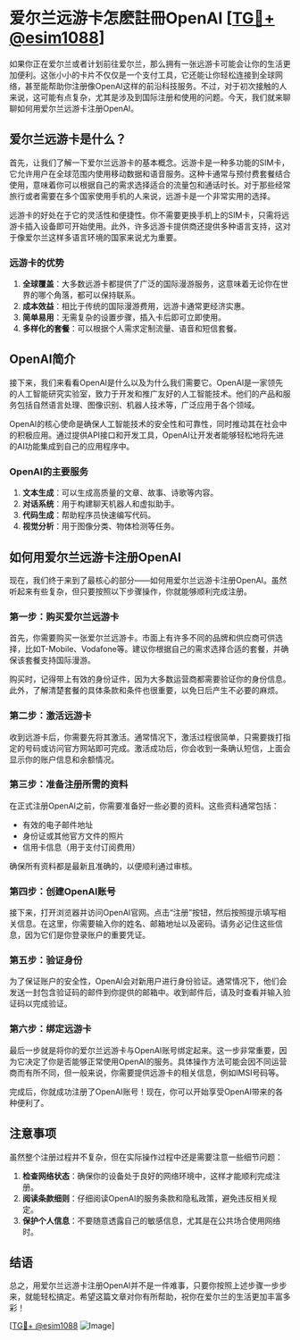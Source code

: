 # 爱尔兰远游卡怎麽註冊OpenAI [[TG💪+ @esim1088](https://t.me/s/esim1088)]

如果你正在爱尔兰或者计划前往爱尔兰，那么拥有一张远游卡可能会让你的生活更加便利。这张小小的卡片不仅仅是一个支付工具，它还能让你轻松连接到全球网络，甚至能帮助你注册像OpenAI这样的前沿科技服务。不过，对于初次接触的人来说，这可能有点复杂，尤其是涉及到国际注册和使用的问题。今天，我们就来聊聊如何用爱尔兰远游卡注册OpenAI。

## 爱尔兰远游卡是什么？

首先，让我们了解一下爱尔兰远游卡的基本概念。远游卡是一种多功能的SIM卡，它允许用户在全球范围内使用移动数据和语音服务。这种卡通常与预付费套餐结合使用，意味着你可以根据自己的需求选择适合的流量包和通话时长。对于那些经常旅行或者需要在多个国家使用手机的人来说，远游卡是一个非常实用的选择。

远游卡的好处在于它的灵活性和便捷性。你不需要更换手机上的SIM卡，只需将远游卡插入设备即可开始使用。此外，许多远游卡提供商还提供多种语言支持，这对于像爱尔兰这样多语言环境的国家来说尤为重要。

### 远游卡的优势

1. **全球覆盖**：大多数远游卡都提供了广泛的国际漫游服务，这意味着无论你在世界的哪个角落，都可以保持联系。
2. **成本效益**：相比于传统的国际漫游费用，远游卡通常更经济实惠。
3. **简单易用**：无需复杂的设置步骤，插入卡后即可立即使用。
4. **多样化的套餐**：可以根据个人需求定制流量、语音和短信套餐。

## OpenAI简介

接下来，我们来看看OpenAI是什么以及为什么我们需要它。OpenAI是一家领先的人工智能研究实验室，致力于开发和推广友好的人工智能技术。他们的产品和服务包括自然语言处理、图像识别、机器人技术等，广泛应用于各个领域。

OpenAI的核心使命是确保人工智能技术的安全性和可靠性，同时推动其在社会中的积极应用。通过提供API接口和开发工具，OpenAI让开发者能够轻松地将先进的AI功能集成到自己的应用程序中。

### OpenAI的主要服务

1. **文本生成**：可以生成高质量的文章、故事、诗歌等内容。
2. **对话系统**：用于构建聊天机器人和虚拟助手。
3. **代码生成**：帮助程序员快速编写代码。
4. **视觉分析**：用于图像分类、物体检测等任务。

## 如何用爱尔兰远游卡注册OpenAI

现在，我们终于来到了最核心的部分——如何用爱尔兰远游卡注册OpenAI。虽然听起来有些复杂，但只要按照以下步骤操作，你就能够顺利完成注册。

### 第一步：购买爱尔兰远游卡

首先，你需要购买一张爱尔兰远游卡。市面上有许多不同的品牌和供应商可供选择，比如T-Mobile、Vodafone等。建议你根据自己的需求选择合适的套餐，并确保该套餐支持国际漫游。

购买时，记得带上有效的身份证件，因为大多数运营商都需要验证你的身份信息。此外，了解清楚套餐的具体条款和条件也很重要，以免日后产生不必要的麻烦。

### 第二步：激活远游卡

收到远游卡后，你需要先将其激活。通常情况下，激活过程很简单，只需要拨打指定的号码或访问官方网站即可完成。激活成功后，你会收到一条确认短信，上面会显示你的账户信息和余额情况。

### 第三步：准备注册所需的资料

在正式注册OpenAI之前，你需要准备好一些必要的资料。这些资料通常包括：

- 有效的电子邮件地址
- 身份证或其他官方文件的照片
- 信用卡信息（用于支付订阅费用）

确保所有资料都是最新且准确的，以便顺利通过审核。

### 第四步：创建OpenAI账号

接下来，打开浏览器并访问OpenAI官网。点击“注册”按钮，然后按照提示填写相关信息。在这里，你需要输入你的姓名、邮箱地址以及密码。请务必记住这些信息，因为它们是你登录账户的重要凭证。

### 第五步：验证身份

为了保证账户的安全性，OpenAI会对新用户进行身份验证。通常情况下，他们会发送一封包含验证码的邮件到你提供的邮箱中。收到邮件后，请及时查看并输入验证码以完成验证。

### 第六步：绑定远游卡

最后一步就是将你的爱尔兰远游卡与OpenAI账号绑定起来。这一步非常重要，因为它决定了你是否能够正常使用OpenAI的服务。具体操作方法可能会因不同运营商而有所不同，但一般来说，你需要提供远游卡的相关信息，例如IMSI号码等。

完成后，你就成功注册了OpenAI账号！现在，你可以开始享受OpenAI带来的各种便利了。

## 注意事项

虽然整个注册过程并不复杂，但在实际操作过程中还是需要注意一些细节问题：

1. **检查网络状态**：确保你的设备处于良好的网络环境中，这样才能顺利完成注册。
2. **阅读条款细则**：仔细阅读OpenAI的服务条款和隐私政策，避免违反相关规定。
3. **保护个人信息**：不要随意透露自己的敏感信息，尤其是在公共场合使用网络时。

## 结语

总之，用爱尔兰远游卡注册OpenAI并不是一件难事，只要你按照上述步骤一步步来，就能轻松搞定。希望这篇文章对你有所帮助，祝你在爱尔兰的生活更加丰富多彩！

[[TG💪+ @esim1088](https://t.me/s/esim1088) ![Image](https://i.postimg.cc/4NQfJmqS/Snipaste-2025-05-13-00-14-12.png)]